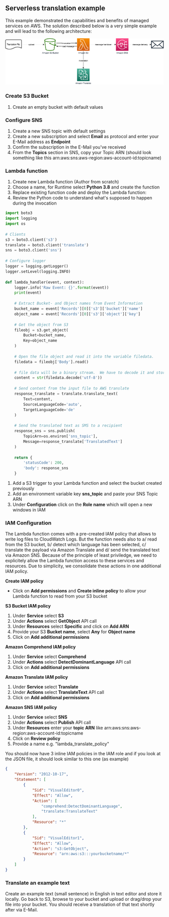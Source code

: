 ## Serverless translation example
This example demonstrated the capabilities and benefits of managed services on AWS. The solution described below is a very simple example and will lead to the following architecture:

![Architecture](translation-example.png "Architecture")
### Create S3 Bucket
1. Create an empty bucket with default values


### Configure SNS
1. Create a new SNS topic with default settings
1. Create a new subscription and select **Email** as protocol and enter your E-Mail address as **Endpoint**
1. Confirm the subscription in the E-Mail you've received
1. From the **Topics** section in SNS, copy your Topic ARN (should look something like this arn:aws:sns:aws-region:aws-account-id:topicname)


### Lambda function
1. Create new Lambda function (Author from scratch)
1. Choose a name, for Runtime select **Python 3.8** and create the function
1. Replace existing function code and deploy the Lambda function:
1. Review the Python code to understand what's supposed to happen during the invocation

```python
import boto3
import logging
import os

# Clients
s3 = boto3.client('s3')
translate = boto3.client('translate')
sns = boto3.client('sns')

# Configure logger
logger = logging.getLogger()
logger.setLevel(logging.INFO)

def lambda_handler(event, context):
    logger.info('Raw Event: {}'.format(event))
    print(event)
    
    # Extract Bucket- and Object names from Event Information
    bucket_name = event['Records'][0]['s3']['bucket']['name']
    object_name = event['Records'][0]['s3']['object']['key']

    # Get the object from S3
    fileobj = s3.get_object(
        Bucket=bucket_name,
        Key=object_name
    ) 
    
    # Open the file object and read it into the variable filedata. 
    filedata = fileobj['Body'].read()
    
    # file data will be a binary stream.  We have to decode it and store it as string
    content = str(filedata.decode('utf-8'))

    # Send content from the input file to AWS translate
    response_translate = translate.translate_text(
        Text=content,
        SourceLanguageCode='auto',
        TargetLanguageCode='de'
    )
    
    # Send the translated text as SMS to a recipient
    response_sns = sns.publish(
        TopicArn=os.environ['sns_topic'],
        Message=response_translate['TranslatedText']
    )
    
    return {
        'statusCode': 200,
        'body': response_sns
    }
```
1. Add a S3 trigger to your Lambda function and select the bucket created previously
1. Add an environment variable key **sns_topic** and paste your SNS Topic ARN
1. Under **Configuration** click on the **Role name** which will open a new windows in IAM

### IAM Configuration
The Lambda function comes with a pre-created IAM policy that allows to write log files to CloudWatch Logs. But the function needs also to a/ read from the S3 bucket, b/ detect which language has been selected, c/ translate the payload via Amazon Translate and d/ send the translated text via Amazon SNS. Because of the principle of least priviledge, we need to explicitely allow the Lambda function access to these services and resources. Due to simplicity, we consolidate these actions in one additional IAM policy.

**Create IAM policy**
- Click on **Add permissions** and **Create inline policy** to allow your Lambda function to read from your S3 bucket

**S3 Bucket IAM policy**
1. Under **Service** select **S3**
1. Under **Actions** select **GetObject** API call
1. Under **Resources** select **Specific** and click on **Add ARN**
1. Provide your S3 **Bucket name**, select **Any** for **Object name** 
1. Click on **Add additional permissions**

**Amazon Comprehend IAM policy**
1. Under **Service** select **Comprehend**
1. Under **Actions** select **DetectDominantLanguage** API call
1. Click on **Add additional permissions**

**Amazon Translate IAM policy**
1. Under **Service** select **Translate**
1. Under **Actions** select **TranslateText** API call
1. Click on **Add additional permissions**

**Amazon SNS IAM policy**
1. Under **Service** select **SNS**
1. Under **Actions** select **Publish** API call
1. Under **Resources** enter your **topic ARN** like arn:aws:sns:aws-region:aws-account-id:topicname
1. Click on **Review policy**
1. Provide a name e.g. "lambda_translate_policy"

You should now have 3 inline IAM policies in the IAM role and if you look at the JSON file, it should look similar to this one (as example)


```json
{
    "Version": "2012-10-17",
    "Statement": [
        {
            "Sid": "VisualEditor0",
            "Effect": "Allow",
            "Action": [
                "comprehend:DetectDominantLanguage",
                "translate:TranslateText"
            ],
            "Resource": "*"
        },
        {
            "Sid": "VisualEditor1",
            "Effect": "Allow",
            "Action": "s3:GetObject",
            "Resource": "arn:aws:s3:::yourbucketname/*"
        }
    ]
}
```

### Translate an example text
Create an example text (small sentence) in English in text editor and store it locally. Go back to S3, browse to your bucket and upload or drag/drop your file into your bucket. You should receive a translation of that text shortly after via E-Mail.
